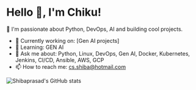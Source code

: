 # Hello 👋, I'm Chiku!

🚀 I'm passionate about Python, DevOps, AI and building cool projects.

- 🔭 Currently working on: [Gen AI projects]
- 🌱 Learning: GEN AI
- 💬 Ask me about: Python, Linux, DevOps, Gen AI, Docker, Kubernetes, Jenkins, CI/CD, Ansible, AWS, GCP
- 📫 How to reach me: cs.shiba@hotmail.com

![Shibaprasad's GitHub stats](https://github-readme-stats.vercel.app/api?username=shibaprasadjena12&show_icons=true&theme=radical)
